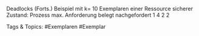 Deadlocks (Forts.)
Beispiel mit k= 10 Exemplaren einer Ressource
sicherer Zustand:
Prozess max. Anforderung belegt nachgefordert
1 4 2 2

   Tags & Topics:
   #Exemplaren
   #Exemplar